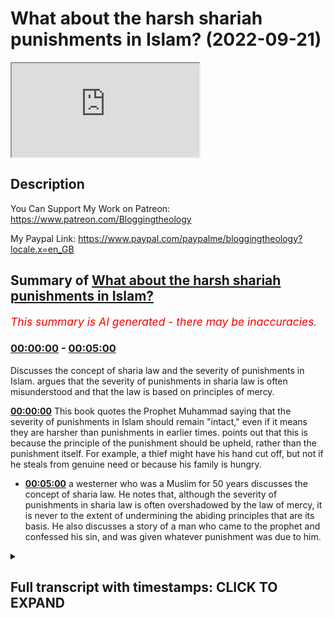 # What about the harsh shariah punishments in Islam? (2022-09-21)

<iframe loading='lazy' src='https://www.youtube.com/embed/cKdJ0etaI2g'></iframe>

## Description

You Can Support My Work on Patreon:
https://www.patreon.com/Bloggingtheology

My Paypal Link: 
https://www.paypal.com/paypalme/bloggingtheology?locale.x=en_GB

## Summary of [What about the harsh shariah punishments in Islam?](https://www.youtube.com/watch?v=cKdJ0etaI2g)


*<span style="color:red; font-size:125%">This summary is AI generated - there may be inaccuracies</span>. [](/)*

### [00:00:00](https://www.youtube.com/watch?v=cKdJ0etaI2g&t=0) - [00:05:00](https://www.youtube.com/watch?v=cKdJ0etaI2g&t=300)

Discusses the concept of sharia law and the severity of punishments in Islam.  argues that the severity of punishments in sharia law is often misunderstood and that the law is based on principles of mercy.

**[00:00:00](https://www.youtube.com/watch?v=cKdJ0etaI2g&t=0)** This book quotes the Prophet Muhammad saying that the severity of punishments in Islam should remain "intact," even if it means they are harsher than punishments in earlier times. points out that this is because the principle of the punishment should be upheld, rather than the punishment itself. For example, a thief might have his hand cut off, but not if he steals from genuine need or because his family is hungry.
* **[00:05:00](https://www.youtube.com/watch?v=cKdJ0etaI2g&t=300)**  a westerner who was a Muslim for 50 years discusses the concept of sharia law. He notes that, although the severity of punishments in sharia law is often overshadowed by the law of mercy, it is never to the extent of undermining the abiding principles that are its basis. He also discusses a story of a man who came to the prophet and confessed his sin, and was given whatever punishment was due to him.

<details><summary><h2>Full transcript with timestamps: CLICK TO EXPAND</h2></summary>

[0:00:03](https://youtu.be/cKdJ0etaI2g?t=3) people in the west are often horrified  
[0:00:05](https://youtu.be/cKdJ0etaI2g?t=5) by the idea of sharia law  
[0:00:08](https://youtu.be/cKdJ0etaI2g?t=8) particularly the harsh punishments that  
[0:00:11](https://youtu.be/cKdJ0etaI2g?t=11) are mandated for certain offences  
[0:00:14](https://youtu.be/cKdJ0etaI2g?t=14) and i think there's often a  
[0:00:15](https://youtu.be/cKdJ0etaI2g?t=15) misunderstanding uh in the west about  
[0:00:17](https://youtu.be/cKdJ0etaI2g?t=17) these punishments and to explain why i  
[0:00:20](https://youtu.be/cKdJ0etaI2g?t=20) just want to share a few words from uh  
[0:00:22](https://youtu.be/cKdJ0etaI2g?t=22) this book by guy eaton a celebrated  
[0:00:25](https://youtu.be/cKdJ0etaI2g?t=25) english muslim uh convert and writer  
[0:00:29](https://youtu.be/cKdJ0etaI2g?t=29) and diplomat the book's called islam and  
[0:00:31](https://youtu.be/cKdJ0etaI2g?t=31) the destiny of man and he briefly  
[0:00:34](https://youtu.be/cKdJ0etaI2g?t=34) addresses this misunderstanding in ways  
[0:00:36](https://youtu.be/cKdJ0etaI2g?t=36) that are quite helpful i think and on  
[0:00:39](https://youtu.be/cKdJ0etaI2g?t=39) page 185  
[0:00:41](https://youtu.be/cKdJ0etaI2g?t=41) he writes as follows  
[0:00:44](https://youtu.be/cKdJ0etaI2g?t=44) the harsh punishments imposed under  
[0:00:47](https://youtu.be/cKdJ0etaI2g?t=47) islamic law  
[0:00:49](https://youtu.be/cKdJ0etaI2g?t=49) though less harsh than those prevailing  
[0:00:51](https://youtu.be/cKdJ0etaI2g?t=51) in europe until comparatively recently  
[0:00:54](https://youtu.be/cKdJ0etaI2g?t=54) are the expression of principles which  
[0:00:57](https://youtu.be/cKdJ0etaI2g?t=57) cannot be changed to suit our  
[0:00:59](https://youtu.be/cKdJ0etaI2g?t=59) convenience  
[0:01:01](https://youtu.be/cKdJ0etaI2g?t=61) what matters however is not that the  
[0:01:04](https://youtu.be/cKdJ0etaI2g?t=64) punishment should be inflicted whenever  
[0:01:06](https://youtu.be/cKdJ0etaI2g?t=66) appropriate but the principle should  
[0:01:09](https://youtu.be/cKdJ0etaI2g?t=69) remain  
[0:01:10](https://youtu.be/cKdJ0etaI2g?t=70) intact the prophet told his people quote  
[0:01:14](https://youtu.be/cKdJ0etaI2g?t=74) to avert penalties by doubts  
[0:01:18](https://youtu.be/cKdJ0etaI2g?t=78) and any strategy which averts the  
[0:01:21](https://youtu.be/cKdJ0etaI2g?t=81) penalty without impugning the law is  
[0:01:24](https://youtu.be/cKdJ0etaI2g?t=84) legitimate  
[0:01:26](https://youtu.be/cKdJ0etaI2g?t=86) the tale is told of a lawyer in haroon's  
[0:01:29](https://youtu.be/cKdJ0etaI2g?t=89) time who rose to wealth and eminence  
[0:01:32](https://youtu.be/cKdJ0etaI2g?t=92) after devising a subtle legal argument  
[0:01:36](https://youtu.be/cKdJ0etaI2g?t=96) which saved the caliph from having to  
[0:01:38](https://youtu.be/cKdJ0etaI2g?t=98) charge his own son with adultery  
[0:01:42](https://youtu.be/cKdJ0etaI2g?t=102) the westerner might say that this  
[0:01:44](https://youtu.be/cKdJ0etaI2g?t=104) cunning lawyer earned himself a fortune  
[0:01:47](https://youtu.be/cKdJ0etaI2g?t=107) by twisting the law to suit his master  
[0:01:51](https://youtu.be/cKdJ0etaI2g?t=111) the muslim on the other hand approves  
[0:01:54](https://youtu.be/cKdJ0etaI2g?t=114) his conduct in that he found a way for  
[0:01:57](https://youtu.be/cKdJ0etaI2g?t=117) the caliph to show mercy  
[0:02:00](https://youtu.be/cKdJ0etaI2g?t=120) without offending against the majesty of  
[0:02:02](https://youtu.be/cKdJ0etaI2g?t=122) the law  
[0:02:05](https://youtu.be/cKdJ0etaI2g?t=125) the severity of the punishment for  
[0:02:07](https://youtu.be/cKdJ0etaI2g?t=127) adultery marks the gravity of this  
[0:02:10](https://youtu.be/cKdJ0etaI2g?t=130) offence against a society based on the  
[0:02:14](https://youtu.be/cKdJ0etaI2g?t=134) integrity of the family and its delicate  
[0:02:17](https://youtu.be/cKdJ0etaI2g?t=137) web of relationships  
[0:02:20](https://youtu.be/cKdJ0etaI2g?t=140) the existence of the penalty makes the  
[0:02:22](https://youtu.be/cKdJ0etaI2g?t=142) necessary point  
[0:02:24](https://youtu.be/cKdJ0etaI2g?t=144) but his application is made almost  
[0:02:27](https://youtu.be/cKdJ0etaI2g?t=147) impossible  
[0:02:28](https://youtu.be/cKdJ0etaI2g?t=148) except in cases of voluntary confession  
[0:02:32](https://youtu.be/cKdJ0etaI2g?t=152) by the proviso  
[0:02:34](https://youtu.be/cKdJ0etaI2g?t=154) that for  
[0:02:35](https://youtu.be/cKdJ0etaI2g?t=155) unimpeachable witnesses must have  
[0:02:38](https://youtu.be/cKdJ0etaI2g?t=158) observed the act in detail  
[0:02:40](https://youtu.be/cKdJ0etaI2g?t=160) and must submit to being flogged for  
[0:02:43](https://youtu.be/cKdJ0etaI2g?t=163) perjury if the case is still not proved  
[0:02:48](https://youtu.be/cKdJ0etaI2g?t=168) flogging is specified as the penalty for  
[0:02:51](https://youtu.be/cKdJ0etaI2g?t=171) a number of offenses but the law does  
[0:02:54](https://youtu.be/cKdJ0etaI2g?t=174) not specify what instrument is to be  
[0:02:57](https://youtu.be/cKdJ0etaI2g?t=177) used and in the early days of islam it  
[0:03:00](https://youtu.be/cKdJ0etaI2g?t=180) was often nothing more damaging than a  
[0:03:03](https://youtu.be/cKdJ0etaI2g?t=183) light sandal or the hem of a garment  
[0:03:07](https://youtu.be/cKdJ0etaI2g?t=187) this was still technically a flogging  
[0:03:10](https://youtu.be/cKdJ0etaI2g?t=190) the point was made and the law was  
[0:03:13](https://youtu.be/cKdJ0etaI2g?t=193) upheld  
[0:03:15](https://youtu.be/cKdJ0etaI2g?t=195) a thief may have his hand cut off  
[0:03:18](https://youtu.be/cKdJ0etaI2g?t=198) but not if he stole from genuine need or  
[0:03:22](https://youtu.be/cKdJ0etaI2g?t=202) because his family was hungry  
[0:03:24](https://youtu.be/cKdJ0etaI2g?t=204) or if he stole the property of the state  
[0:03:28](https://youtu.be/cKdJ0etaI2g?t=208) it's a little footnote here in guyan's  
[0:03:30](https://youtu.be/cKdJ0etaI2g?t=210) book and he writes unlike contemporary  
[0:03:33](https://youtu.be/cKdJ0etaI2g?t=213) advocates of nationalization the muslim  
[0:03:36](https://youtu.be/cKdJ0etaI2g?t=216) jurists of ancient times maintained with  
[0:03:39](https://youtu.be/cKdJ0etaI2g?t=219) perfect logic  
[0:03:40](https://youtu.be/cKdJ0etaI2g?t=220) that the pub that public property is  
[0:03:43](https://youtu.be/cKdJ0etaI2g?t=223) indeed public and therefore quite  
[0:03:46](https://youtu.be/cKdJ0etaI2g?t=226) different to private property  
[0:03:48](https://youtu.be/cKdJ0etaI2g?t=228) each citizen is part owner or whatever  
[0:03:52](https://youtu.be/cKdJ0etaI2g?t=232) belongs to the state and a man cannot  
[0:03:54](https://youtu.be/cKdJ0etaI2g?t=234) steal from himself  
[0:03:58](https://youtu.be/cKdJ0etaI2g?t=238) perjury even in a civil case is an  
[0:04:01](https://youtu.be/cKdJ0etaI2g?t=241) offense of the utmost gravity since it  
[0:04:04](https://youtu.be/cKdJ0etaI2g?t=244) is an offence against the law itself  
[0:04:08](https://youtu.be/cKdJ0etaI2g?t=248) and forensic skill  
[0:04:10](https://youtu.be/cKdJ0etaI2g?t=250) employed in an unjust cause is condemned  
[0:04:16](https://youtu.be/cKdJ0etaI2g?t=256) you bring disputes to me said the  
[0:04:18](https://youtu.be/cKdJ0etaI2g?t=258) prophet but it may be that some of you  
[0:04:21](https://youtu.be/cKdJ0etaI2g?t=261) are better able to put their case than  
[0:04:24](https://youtu.be/cKdJ0etaI2g?t=264) others  
[0:04:25](https://youtu.be/cKdJ0etaI2g?t=265) i have to decide on the evidence before  
[0:04:28](https://youtu.be/cKdJ0etaI2g?t=268) me  
[0:04:29](https://youtu.be/cKdJ0etaI2g?t=269) if i happen to expropriate the right of  
[0:04:32](https://youtu.be/cKdJ0etaI2g?t=272) anyone in favor of his brother  
[0:04:35](https://youtu.be/cKdJ0etaI2g?t=275) let not the latter take it for in that  
[0:04:38](https://youtu.be/cKdJ0etaI2g?t=278) case i have given him a piece of  
[0:04:41](https://youtu.be/cKdJ0etaI2g?t=281) hellfire  
[0:04:42](https://youtu.be/cKdJ0etaI2g?t=282) end quote  
[0:04:45](https://youtu.be/cKdJ0etaI2g?t=285) the position of a judge like that of a  
[0:04:48](https://youtu.be/cKdJ0etaI2g?t=288) ruler is unenviable  
[0:04:51](https://youtu.be/cKdJ0etaI2g?t=291) we are told by the chroniclers about a  
[0:04:53](https://youtu.be/cKdJ0etaI2g?t=293) certain pietist in abbasid times who  
[0:04:57](https://youtu.be/cKdJ0etaI2g?t=297) stormed into the caliph's uh audience  
[0:05:00](https://youtu.be/cKdJ0etaI2g?t=300) chamber and denounced him to his face  
[0:05:03](https://youtu.be/cKdJ0etaI2g?t=303) for tyranny and injustice  
[0:05:06](https://youtu.be/cKdJ0etaI2g?t=306) the best jihad the prophet once said is  
[0:05:09](https://youtu.be/cKdJ0etaI2g?t=309) a true word in the presence of a tyrant  
[0:05:13](https://youtu.be/cKdJ0etaI2g?t=313) the man had gone by the time the caliph  
[0:05:16](https://youtu.be/cKdJ0etaI2g?t=316) could devise a punishment sufficiently  
[0:05:19](https://youtu.be/cKdJ0etaI2g?t=319) cruel to meet his case  
[0:05:22](https://youtu.be/cKdJ0etaI2g?t=322) this was that he should be appointed a  
[0:05:25](https://youtu.be/cKdJ0etaI2g?t=325) judge  
[0:05:26](https://youtu.be/cKdJ0etaI2g?t=326) and an edict issue to the effect that no  
[0:05:29](https://youtu.be/cKdJ0etaI2g?t=329) judgment of his should be overruled by  
[0:05:33](https://youtu.be/cKdJ0etaI2g?t=333) any court of appeal  
[0:05:36](https://youtu.be/cKdJ0etaI2g?t=336) soldiers were sent to bring him back for  
[0:05:38](https://youtu.be/cKdJ0etaI2g?t=338) condemnation but he was never found  
[0:05:43](https://youtu.be/cKdJ0etaI2g?t=343) in islam the rigor of sharia law is  
[0:05:46](https://youtu.be/cKdJ0etaI2g?t=346) always overshadowed by the law of mercy  
[0:05:51](https://youtu.be/cKdJ0etaI2g?t=351) but never to the extent of undermining  
[0:05:54](https://youtu.be/cKdJ0etaI2g?t=354) the abiding principles which are its  
[0:05:57](https://youtu.be/cKdJ0etaI2g?t=357) basis  
[0:05:59](https://youtu.be/cKdJ0etaI2g?t=359) a certain man in medina came to the  
[0:06:01](https://youtu.be/cKdJ0etaI2g?t=361) prophet to confess as sin  
[0:06:03](https://youtu.be/cKdJ0etaI2g?t=363) and received whatever punishment was due  
[0:06:06](https://youtu.be/cKdJ0etaI2g?t=366) to him  
[0:06:07](https://youtu.be/cKdJ0etaI2g?t=367) for it was according to a hadith  
[0:06:10](https://youtu.be/cKdJ0etaI2g?t=370) better to blush in this world than in  
[0:06:13](https://youtu.be/cKdJ0etaI2g?t=373) the hereafter  
[0:06:15](https://youtu.be/cKdJ0etaI2g?t=375) he was asked if he could free a slave  
[0:06:18](https://youtu.be/cKdJ0etaI2g?t=378) but he could not he was asked if he  
[0:06:21](https://youtu.be/cKdJ0etaI2g?t=381) could fast two months  
[0:06:23](https://youtu.be/cKdJ0etaI2g?t=383) but he replied that he could not  
[0:06:26](https://youtu.be/cKdJ0etaI2g?t=386) finally he was asked if he would provide  
[0:06:28](https://youtu.be/cKdJ0etaI2g?t=388) food for the poor  
[0:06:31](https://youtu.be/cKdJ0etaI2g?t=391) when he replied that he could not he was  
[0:06:33](https://youtu.be/cKdJ0etaI2g?t=393) told to wait while the prophet  
[0:06:35](https://youtu.be/cKdJ0etaI2g?t=395) considered the matter  
[0:06:38](https://youtu.be/cKdJ0etaI2g?t=398) at this point someone came in with a  
[0:06:40](https://youtu.be/cKdJ0etaI2g?t=400) large basket of dates as a gift for the  
[0:06:44](https://youtu.be/cKdJ0etaI2g?t=404) prophet  
[0:06:45](https://youtu.be/cKdJ0etaI2g?t=405) who then presented them to the waiting  
[0:06:47](https://youtu.be/cKdJ0etaI2g?t=407) man and instructed him to give them as  
[0:06:50](https://youtu.be/cKdJ0etaI2g?t=410) sadaka that is as a gift to the needy  
[0:06:54](https://youtu.be/cKdJ0etaI2g?t=414) am i to give them to someone poorer than  
[0:06:57](https://youtu.be/cKdJ0etaI2g?t=417) myself messenger of allah ask the man  
[0:07:01](https://youtu.be/cKdJ0etaI2g?t=421) i swear by allah there is no poorer  
[0:07:04](https://youtu.be/cKdJ0etaI2g?t=424) family the mine between the two lava  
[0:07:06](https://youtu.be/cKdJ0etaI2g?t=426) plains of medina  
[0:07:09](https://youtu.be/cKdJ0etaI2g?t=429) the prophet laughed  
[0:07:10](https://youtu.be/cKdJ0etaI2g?t=430) until it is said his eye teeth were  
[0:07:13](https://youtu.be/cKdJ0etaI2g?t=433) visible and told the sinner  
[0:07:16](https://youtu.be/cKdJ0etaI2g?t=436) then give them to your family to eat  
[0:07:22](https://youtu.be/cKdJ0etaI2g?t=442) and the quote there really so i think  
[0:07:23](https://youtu.be/cKdJ0etaI2g?t=443) that's a fascinating a much more  
[0:07:25](https://youtu.be/cKdJ0etaI2g?t=445) holistic and truer insight into the  
[0:07:29](https://youtu.be/cKdJ0etaI2g?t=449) nature of sharia law and the hadood  
[0:07:30](https://youtu.be/cKdJ0etaI2g?t=450) punishments in their true setting  
[0:07:33](https://youtu.be/cKdJ0etaI2g?t=453) where mercy tempers  
[0:07:35](https://youtu.be/cKdJ0etaI2g?t=455) the rigor the harshness of the  
[0:07:37](https://youtu.be/cKdJ0etaI2g?t=457) punishments and if you want to read more  
[0:07:39](https://youtu.be/cKdJ0etaI2g?t=459) about this subject in this chapter i do  
[0:07:41](https://youtu.be/cKdJ0etaI2g?t=461) recommend you  
[0:07:43](https://youtu.be/cKdJ0etaI2g?t=463) read islam and the destiny of man one of  
[0:07:45](https://youtu.be/cKdJ0etaI2g?t=465) the the greatest books i think in the  
[0:07:47](https://youtu.be/cKdJ0etaI2g?t=467) english language on the subject of islam  
[0:07:50](https://youtu.be/cKdJ0etaI2g?t=470) written by a westerner who was a muslim  
[0:07:53](https://youtu.be/cKdJ0etaI2g?t=473) for 50 years actually at the time of his  
[0:07:56](https://youtu.be/cKdJ0etaI2g?t=476) death  
[0:07:57](https://youtu.be/cKdJ0etaI2g?t=477) several years ago  
[0:07:58](https://youtu.be/cKdJ0etaI2g?t=478) until next time  

</details>
